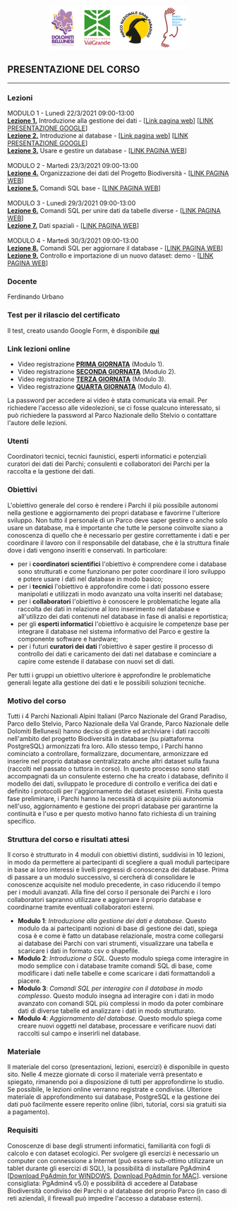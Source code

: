 <p align="center"> <img src="lezioni/materiale/loghi.png" width="315" height="100" /></p>

## PRESENTAZIONE DEL CORSO
---

### Lezioni
MODULO 1 - Lunedì  22/3/2021 09:00-13:00  
[**Lezione 1.**](https://github.com/feurbano/corsoparchi/blob/master/lezioni/lezione_01.md) Introduzione alla gestione dei dati - [<ins>[Link pagina web](https://feurbano.github.io/corsoparchi/lezioni/lezione_01.html)</ins>] [<ins>[LINK PRESENTAZIONE GOOGLE](https://docs.google.com/presentation/d/1XyWKH8GZxVzKnz5JL4B-3uMMULKOEaAzruW7Ps_FQeI/edit?usp=sharing)</ins>]  
[**Lezione 2.**](https://github.com/feurbano/corsoparchi/blob/master/lezioni/lezione_02.md) Introduzione ai database - [<ins>[Link pagina web](https://feurbano.github.io/corsoparchi/lezioni/lezione_02.html)</ins>] [<ins>[LINK PRESENTAZIONE GOOGLE](https://docs.google.com/presentation/d/1c5SVeZIgyzI1XVzP-DYiVm4xGygObjy3FZR4bRpEIQY/edit?usp=sharing)</ins>]  
[**Lezione 3.**](https://github.com/feurbano/corsoparchi/blob/master/lezioni/lezione_03.md) Usare e gestire un database - [<ins>[LINK PAGINA WEB](https://feurbano.github.io/corsoparchi/lezioni/lezione_03.html)</ins>]  
<br>
MODULO 2 - Martedì 23/3/2021 09:00-13:00  
[**Lezione 4.**](https://github.com/feurbano/corsoparchi/blob/master/lezioni/lezione_04.md) Organizzazione dei dati del Progetto Biodiversità - [<ins>[LINK PAGINA WEB](https://feurbano.github.io/corsoparchi/lezioni/lezione_04.html)</ins>]    
[**Lezione 5.**](https://github.com/feurbano/corsoparchi/blob/master/lezioni/lezione_05.md)  Comandi SQL base - [<ins>[LINK PAGINA WEB](https://feurbano.github.io/corsoparchi/lezioni/lezione_05.html)</ins>]      
<br>
MODULO 3 - Lunedì 29/3/2021 09:00-13:00  
[**Lezione 6.**](https://github.com/feurbano/corsoparchi/blob/master/lezioni/lezione_06.md) Comandi SQL per unire dati da tabelle diverse - [<ins>[LINK PAGINA WEB](https://feurbano.github.io/corsoparchi/lezioni/lezione_06.html)</ins>]  
[**Lezione 7.**](https://github.com/feurbano/corsoparchi/blob/master/lezioni/lezione_07.md) Dati spaziali - [<ins>[LINK PAGINA WEB](https://feurbano.github.io/corsoparchi/lezioni/lezione_07.html)</ins>]  
<br>
MODULO 4 - Martedì 30/3/2021 09:00-13:00   
[**Lezione 8.**](https://github.com/feurbano/corsoparchi/blob/master/lezioni/lezione_8.md) Comandi SQL  per aggiornare il database - [<ins>[LINK PAGINA WEB](https://feurbano.github.io/corsoparchi/lezioni/lezione_08.html)</ins>]  
[**Lezione 9.**](https://github.com/feurbano/corsoparchi/blob/master/lezioni/lezione_9.md) Controllo e importazione di un nuovo dataset: demo - [<ins>[LINK PAGINA WEB](https://feurbano.github.io/corsoparchi/lezioni/lezione_09.html)</ins>]   

### Docente
Ferdinando Urbano

### Test per il rilascio del certificato
Il test, creato usando Google Form, è disponibile <ins>[**qui**](https://forms.gle/XUooDsvDrxFuiE7TA)</ins>

### Link lezioni online
* Video registrazione <ins>[**PRIMA GIORNATA**](https://pngp.webex.com/pngp/ldr.php?RCID=64ef6a927b293a1fedf13bff0761fd95)</ins> (Modulo 1).
* Video registrazione <ins>[**SECONDA GIORNATA**](https://pngp.webex.com/pngp/ldr.php?RCID=055bafe085904864eee0c51ca623bde0)</ins> (Modulo 2).
* Video registrazione <ins>[**TERZA GIORNATA**](https://pngp.webex.com/pngp/ldr.php?RCID=a86331aa0c7b3b831d846f2a84835cda)</ins> (Modulo 3).
* Video registrazione <ins>[**QUARTA GIORNATA**]()</ins> (Modulo 4).  

La password per accedere ai video è stata comunicata via email. Per richiedere l'accesso alle videolezioni, se ci fosse qualcuno interessato, si può richiedere la password al Parco Nazionale dello Stelvio o contattare l'autore delle lezioni.

### Utenti
Coordinatori tecnici, tecnici faunistici, esperti informatici e potenziali curatori dei dati dei Parchi; consulenti e collaboratori dei Parchi per la raccolta e la gestione dei dati.  

### Obiettivi
L'obiettivo generale del corso è rendere i Parchi il più possibile autonomi nella gestione e aggiornamento dei propri database e favorirne l'ulteriore sviluppo. Non tutto il personale di un Parco deve saper gestire o anche solo usare un database, ma è importante che tutte le persone coinvolte siano a conoscenza di quello che è necessario per gestire correttamente i dati e per coordinare il lavoro con il responsabile del database, che è la struttura finale dove i dati vengono inseriti e conservati. In particolare:  
  * per i **coordinatori scientifici** l'obiettivo è comprendere come i database sono strutturati e come funzionano per poter coordinare il loro sviluppo e potere usare i dati nel database in modo basico;
  * per i **tecnici** l'obiettivo è approfondire come i dati possono essere manipolati e utilizzati in modo avanzato una volta inseriti nel database;
  * per i **collaboratori** l'obiettivo è conoscere le problematiche legate alla raccolta dei dati in relazione al loro inserimento nel database e all'utilizzo dei dati contenuti nel database in fase di analisi e reportistica;
  * per gli **esperti informatici** l'obiettivo è acquisire le competenze base per integrare il database nel sistema informativo del Parco e gestire la componente software e hardware;
  * per i futuri **curatori dei dati** l'obiettivo è saper gestire il processo di controllo dei dati e caricamento dei dati nel database e cominciare a capire come estende il database con nuovi set di dati.  

Per tutti i gruppi un obiettivo ulteriore è approfondire le problematiche generali legate alla gestione dei dati e le possibili soluzioni tecniche.  

### Motivo del corso
Tutti i 4 Parchi Nazionali Alpini Italiani (Parco Nazionale del Grand Paradiso, Parco dello Stelvio, Parco Nazionale della Val Grande, Parco Nazionale delle Dolomiti Bellunesi) hanno deciso di gestire ed archiviare i dati raccolti nell'ambito del progetto Biodiversità in database (su piattaforma PostgreSQL) armonizzati fra loro. Allo stesso tempo, i Parchi hanno cominciato a controllare, formalizzare, documentare, armonizzare ed inserire nel proprio database centralizzato anche altri dataset sulla fauna (raccolti nel passato o tuttora in corso). In questo processo sono stati accompagnati da un consulente esterno che ha creato i database, definito il modello dei dati, sviluppato le procedure di controllo e verifica dei dati e definito i protocolli per l'aggiornamento dei dataset esistenti. Finita questa fase preliminare, i Parchi hanno la necessità di acquisire più autonomia nell'uso, aggiornamento e gestione dei propri database per garantirne la continuità e l'uso e per questo motivo hanno fato richiesta di un training specifico.  

### Struttura del corso e risultati attesi
Il corso è strutturato in 4 moduli con obiettivi distinti, suddivisi in 10 lezioni, in modo da permettere ai partecipanti di scegliere a quali moduli partecipare in base ai loro interessi e livelli pregressi di conoscenza dei database. Prima di passare a un modulo successivo, si cercherà di consolidare le conoscenze acquisite nel modulo precedente, in caso riducendo il tempo per i moduli avanzati. Alla fine del corso il personale dei Parchi e i loro collaboratori sapranno utilizzare e aggiornare il proprio database e coordinarne tramite eventuali collaboratori esterni.
* **Modulo 1**: *Introduzione alla gestione dei dati e database*. Questo modulo da ai partecipanti nozioni di base di gestione dei dati, spiega cosa è e come è fatto un database relazionale, mostra come collegarsi ai database dei Parchi con vari strumenti, visualizzare una tabella e scaricare i dati in formato csv o shapefile.
* **Modulo 2**: *Introduzione a SQL*. Questo modulo spiega come interagire in modo semplice con i database tramite comandi SQL di base, come modificare i dati nelle tabelle e come scaricare i dati formattandoli a piacere.
* **Modulo 3**: *Comandi SQL per interagire con il database in modo complesso*. Questo modulo insegna ad interagire con i dati in modo avanzato con comandi SQL più complessi in modo da poter combinare dati di diverse tabelle ed analizzare i dati in modo strutturato.
* **Modulo 4**: *Aggiornamento del database*. Questo modulo spiega come creare nuovi oggetti nel database, processare e verificare nuovi dati raccolti sul campo e inserirli nel database.

### Materiale
Il materiale del corso (presentazioni, lezioni, esercizi) è disponibile in questo sito. Nelle 4 mezze giornate di corso il materiale verrà presentato e spiegato, rimanendo poi a disposizione di tutti per approfondirne lo studio. Se possibile, le lezioni online verranno registrate e condivise. Ulteriore materiale di approfondimento sui database, PostgreSQL e la gestione dei dati può facilmente essere reperito online (libri, tutorial, corsi sia gratuiti sia a pagamento).  

### Requisiti
Conoscenze di base degli strumenti informatici, familiarità con fogli di calcolo e con dataset ecologici. Per svolgere gli esercizi è necessario un computer con connessione a Internet (può essere sub-ottimo utilizzare un tablet durante gli esercizi di SQL), la possibilità di installare PgAdmin4 [<ins>[Download PgAdmin for WINDOWS](https://www.pgadmin.org/download/pgadmin-4-windows/)</ins>, <ins>[Download PgAdmin for MAC](https://www.pgadmin.org/download/pgadmin-4-macos/)</ins>]. versione consigliata: PgAdmin4 v5.0) e possibilità di accedere al Database Biodiversità condiviso dei Parchi o al database del proprio Parco (in caso di reti aziendali, il firewall può impedire l'accesso a database esterni).  
